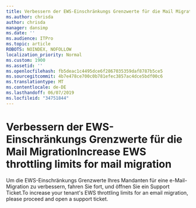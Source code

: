```yaml
---
title: Verbessern der EWS-Einschränkungs Grenzwerte für die Mail Migration
ms.author: chrisda
author: chrisda
manager: dansimp
ms.date: ''
ms.audience: ITPro
ms.topic: article
ROBOTS: NOINDEX, NOFOLLOW
localization_priority: Normal
ms.custom: 1900
ms.assetid: ''
ms.openlocfilehash: fb5deac1c4495dce6f2867035359daf8787b5ce5
ms.sourcegitcommit: 4b7e478ce700c0b781efec3857ac4dce5bdf00c6
ms.translationtype: MT
ms.contentlocale: de-DE
ms.lasthandoff: 06/07/2019
ms.locfileid: "34751844"
---
```

# <a name="increase-ews-throttling-limits-for-mail-migration"></a><span data-ttu-id="1479e-102">Verbessern der EWS-Einschränkungs Grenzwerte für die Mail Migration</span><span class="sxs-lookup"><span data-stu-id="1479e-102">Increase EWS throttling limits for mail migration</span></span>

<span data-ttu-id="1479e-103">Um die EWS-Einschränkungs Grenzwerte Ihres Mandanten für eine e-Mail-Migration zu verbessern, fahren Sie fort, und öffnen Sie ein Support Ticket.</span><span class="sxs-lookup"><span data-stu-id="1479e-103">To increase your tenant's EWS throttling limits for an email migration, please proceed and open a support ticket.</span></span>

